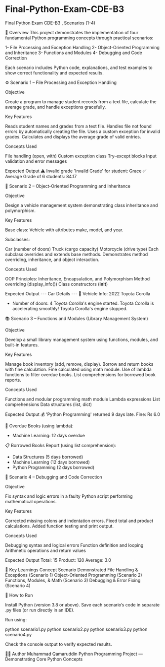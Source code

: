 # Final-Python-Exam-CDE-B3
Final Python Exam CDE-B3 , Scenarios (1-4)

🧩 Overview
This project demonstrates the implementation of four fundamental Python programming concepts through practical scenarios:

1- File Processing and Exception Handling
2- Object-Oriented Programming and Inheritance
3- Functions and Modules
4- Debugging and Code Correction

Each scenario includes Python code, explanations, and test examples to show correct functionality and expected results.

⚙️ Scenario 1 – File Processing and Exception Handling

Objective

Create a program to manage student records from a text file, calculate the average grade, and handle exceptions gracefully.

Key Features

Reads student names and grades from a text file.
Handles file not found errors by automatically creating the file.
Uses a custom exception for invalid grades.
Calculates and displays the average grade of valid entries.

Concepts Used

File handling (open, with)
Custom exception class
Try–except blocks
Input validation and error messages

Expected Output
⚠️ Invalid grade 'Invalid Grade' for student: Grace
✅ Average Grade of 6 students: 84.17

🧱 Scenario 2 – Object-Oriented Programming and Inheritance

Objective

Design a vehicle management system demonstrating class inheritance and polymorphism.

Key Features

Base class: Vehicle with attributes make, model, and year.

Subclasses:

Car (number of doors)
Truck (cargo capacity)
Motorcycle (drive type)
Each subclass overrides and extends base methods.
Demonstrates method overriding, inheritance, and object interaction.

Concepts Used

OOP Principles: Inheritance, Encapsulation, and Polymorphism
Method overriding (display_info())
Class constructors (__init__)

Expected Output
--- Car Details ---
🚗 Vehicle Info: 2022 Toyota Corolla
 - Number of doors: 4
Toyota Corolla's engine started.
Toyota Corolla is accelerating smoothly!
Toyota Corolla's engine stopped.

📚 Scenario 3 – Functions and Modules (Library Management System)

Objective

Develop a small library management system using functions, modules, and built-in features.

Key Features

Manage book inventory (add, remove, display).
Borrow and return books with fine calculation.
Fine calculated using math module.
Use of lambda functions to filter overdue books.
List comprehensions for borrowed book reports.

Concepts Used

Functions and modular programming
math module
Lambda expressions
List comprehensions
Data structures (list, dict)

Expected Output
💰 'Python Programming' returned 9 days late. Fine: Rs 6.0

📅 Overdue Books (using lambda):
 - Machine Learning: 12 days overdue

📋 Borrowed Books Report (using list comprehension):
 - Data Structures (5 days borrowed)
 - Machine Learning (12 days borrowed)
 - Python Programming (2 days borrowed)

🐞 Scenario 4 – Debugging and Code Correction

Objective

Fix syntax and logic errors in a faulty Python script performing mathematical operations.

Key Features

Corrected missing colons and indentation errors.
Fixed total and product calculations.
Added function testing and print output.

Concepts Used

Debugging syntax and logical errors
Function definition and looping
Arithmetic operations and return values

Expected Output
Total: 15
Product: 120
Average: 3.0

🧠 Key Learnings
Concept	Scenario Demonstrated
File Handling & Exceptions	(Scenario 1)
Object-Oriented Programming	(Scenario 2)
Functions, Modules, & Math	(Scenario 3)
Debugging & Error Fixing	  (Scenario 4)

🚀 How to Run

Install Python (version 3.8 or above).
Save each scenario’s code in separate .py files (or run directly in an IDE).

Run using:

python scenario1.py
python scenario2.py
python scenario3.py
python scenario4.py

Check the console output to verify expected results.

👨‍💻 Author
Muhammad Qamaruddin
Python Programming Project — Demonstrating Core Python Concepts

